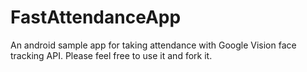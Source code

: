 # FastAttendanceApp
An android sample app for taking attendance with Google Vision face tracking API.
Please feel free to use it and fork it.